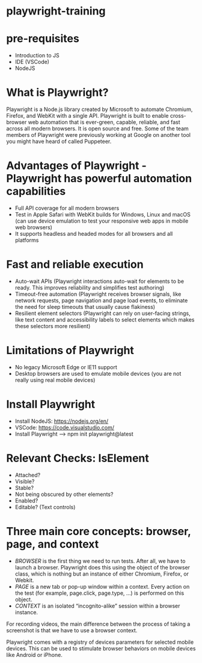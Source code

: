 # playwright-training

# pre-requisites
- Introduction to JS
- IDE (VSCode)
- NodeJS

# What is Playwright?
Playwright is a Node.js library created by Microsoft to automate Chromium, Firefox, and WebKit with a single API. Playwright is built to enable cross-browser web automation that is ever-green, capable, reliable, and fast across all modern browsers.
It is open source and free.
Some of the team members of Playwright were previously working at Google on another tool you might have heard of called Puppeteer.

# Advantages of Playwright - Playwright has powerful automation capabilities
- Full API coverage for all modern browsers
- Test in Apple Safari with WebKit builds for Windows, Linux and macOS (can use device emulation to test your responsive web apps in mobile web browsers)
- It supports headless and headed modes for all browsers and all platforms

# Fast and reliable execution
- Auto-wait APIs (Playwright interactions auto-wait for elements to be ready. This improves reliability and simplifies test authoring)
- Timeout-free automation (Playwright receives browser signals, like network requests, page navigation and page load events, to eliminate the need for sleep timeouts that usually cause flakiness)
- Resilient element selectors (Playwright can rely on user-facing strings, like text content and accessibility labels to select elements which makes these selectors more resilient)

# Limitations of Playwright
- No legacy Microsoft Edge or IE11 support
- Desktop browsers are used to emulate mobile devices (you are not really using real mobile devices)

# Install Playwright
- Install NodeJS: https://nodejs.org/en/
- VSCode: https://code.visualstudio.com/
- Install Playwright --> npm init playwright@latest

# Relevant Checks: IsElement
- Attached?
- Visible?
- Stable?
- Not being obscured by other elements?
- Enabled?
- Editable? (Text controls)

# Three main core concepts: browser, page, and context
- *BROWSER* is the first thing we need to run tests. After all, we have to launch a browser. Playwright does this using the object of the browser class, which is nothing but an instance of either Chromium, Firefox, or Webkit.
- *PAGE* is a new tab or pop-up window within a context. Every action on the test (for example, page.click, page.type, …) is performed on this object.
- *CONTEXT* is an isolated “incognito-alike” session within a browser instance.

For recording videos, the main difference between the process of taking a screenshot is that we have to use a browser context.

Playwright comes with a registry of devices parameters for selected mobile devices. This can be used to stimulate browser behaviors on mobile devices like Android or iPhone.